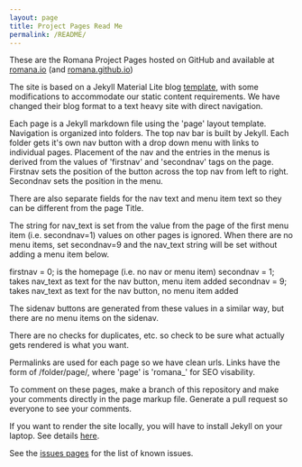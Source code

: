 ```yaml
---
layout: page
title: Project Pages Read Me
permalink: /README/
---
```

These are the Romana Project Pages hosted on GitHub and available at [romana.io](romana.io) (and [romana.github.io](romana.github.io))

The site is based on a Jekyll Material Lite blog [template]( https://github.com/mudpuddle/jekyll-mdl), with some modifications to accommodate our static content requirements. We have changed their blog format to a text heavy site with direct navigation.

Each page is a Jekyll markdown file using the 'page' layout template. Navigation is organized into folders. The top nav bar is built by Jekyll. Each folder gets it's own nav button with a drop down menu with links to individual pages. Placement of the nav and the entries in the menus is derived from the values of 'firstnav' and 'secondnav' tags on the page. Firstnav sets the position of the button across the top nav from left to right. Secondnav sets the position in the menu. 

There are also separate fields for the nav text and menu item text so they can be different from the page Title.  

The string for nav_text is set from the value from the page of the first menu item (i.e. secondnav=1) values on other pages is ignored. When there are no menu items, set secondnav=9 and the nav_text string will be set without adding a menu item below.

firstnav = 0; is the homepage (i.e. no nav or menu item)
secondnav = 1; takes nav_text as text for the nav button, menu item added
secondnav = 9; takes nav_text as text for the nav button, no menu item added

The sidenav buttons are generated from these values in a similar way, but there are no menu items on the sidenav.

There are no checks for duplicates, etc. so check to be sure what actually gets rendered is what you want.

Permalinks are used for each page so we have clean urls. Links have the form of /folder/page/, where 'page' is 'romana_' for SEO visability.


To comment on these pages, make a branch of this repository and make your comments directly in the page markup file. Generate a pull request so everyone to see your comments.

If you want to render the site locally, you will have to install Jekyll on your laptop. See details [here](http://help.github.com/articles/using-jekyll-with-pages/).

See the [issues pages](https://github.com/romana/romana.github.io/issues) for the list of known issues.
